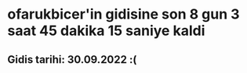# ofarukbicer'in gidisine son 8 gun 3 saat 45 dakika 15 saniye kaldi

## Gidis tarihi: 30.09.2022 :(